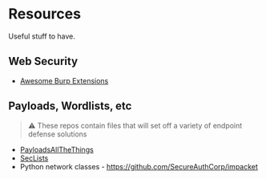 # Resources
Useful stuff to have.

## Web Security
* [Awesome Burp Extensions](https://github.com/snoopysecurity/awesome-burp-extensions)

## Payloads, Wordlists, etc
> :warning: These repos contain files that will set off a variety of endpoint defense solutions

* [PayloadsAllTheThings](https://github.com/swisskyrepo/PayloadsAllTheThings)
* [SecLists](https://github.com/danielmiessler/SecLists)
* Python network classes - https://github.com/SecureAuthCorp/impacket

